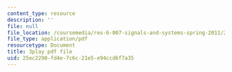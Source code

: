 ```yaml
---
content_type: resource
description: ''
file: null
file_location: /coursemedia/res-6-007-signals-and-systems-spring-2011/25ec2290fd4e7c6c21e5e94ccd6f7a35_HKMY-8BqWWw.pdf
file_type: application/pdf
resourcetype: Document
title: 3play pdf file
uid: 25ec2290-fd4e-7c6c-21e5-e94ccd6f7a35
---
```

